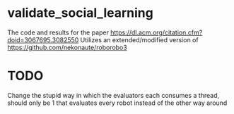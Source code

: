 # validate_social_learning
The code and results for the paper https://dl.acm.org/citation.cfm?doid=3067695.3082550
Utilizes an extended/modified version of https://github.com/nekonaute/roborobo3

# TODO
Change the stupid way in which the evaluators each consumes a thread, 
should only be 1 that evaluates every robot instead of the other way around


